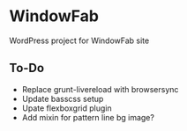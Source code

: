 # WindowFab
WordPress project for WindowFab site

## To-Do
* Replace grunt-livereload with browsersync
* Update basscss setup
* Upate flexboxgrid plugin
* Add mixin for pattern line bg image?
